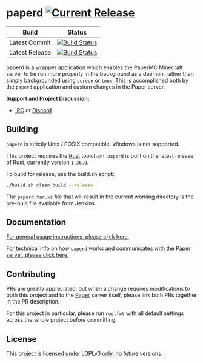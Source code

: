 paperd [![Current Release](https://img.shields.io/badge/release-1.0.0-orange.svg)](https://papermc.io/ci/job/paperd/)
======

| Build          | Status |
|----------------|--------|
| Latest Commit  | [![Build Status](https://travis-ci.org/PaperMC/paperd.svg?branch=master)](https://travis-ci.org/PaperMC/paperd) |
| Latest Release | [![Build Status](https://papermc.io/ci/job/paperd/badge/icon)](https://papermc.io/ci/job/paperd/) |

paperd is a wrapper application which enables the PaperMC Minecraft server to be run more properly in the background as
a daemon, rather than simply backgrounded using `screen` or `tmux`. This is accomplished both by the `paperd`
application and custom changes in the Paper server.

**Support and Project Discussion:**
 - [IRC](http://irc.spi.gt/iris/?channels=paper) or [Discord](https://discord.gg/papermc)

Building
--------

`paperd` is strictly Unix / POSIX compatible. Windows is not supported.

This project requires the [Rust](https://www.rust-lang.org/) toolchain. `paperd` is built on the latest release of Rust,
currently version `1.36.0`. 

To build for release, use the build.sh script:
```sh
./build.sh clean build --release
```

The `paperd.tar.xz` file that will result in the current working directory is the pre-built file available from Jenkins.

Documentation
-------------

[For general usage instructions, please click here.](usage.md)

[For technical info on how `paperd` works and communicates with the Paper server, please click here.](protocol.md)

Contributing
------------

PRs are greatly appreciated, but when a change requires modifications to both this project and to the
[Paper](https://github.com/PaperMC/Paper) server itself, please link both PRs together in the PR description.

For this project in particular, please run `rustfmt` with all default settings across the whole project before
committing.

License
-------

This project is licensed under LGPLv3 only, no future versions.

